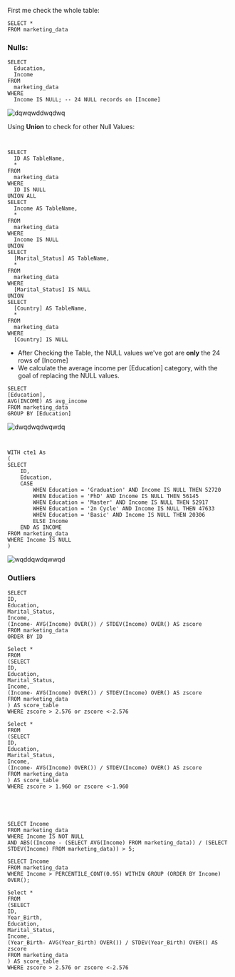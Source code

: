 
First me check the whole table:

```
SELECT *
FROM marketing_data
```
### Nulls:
```
SELECT 
  Education, 
  Income 
FROM 
  marketing_data 
WHERE 
  Income IS NULL; -- 24 NULL records on [Income]
```
![dqwqwddwqdwq](https://github.com/mfernandezcean/Marketing_Campaign_Results/assets/105746149/7dfc49f8-0b01-49c9-b336-f3d6abea2558)




Using **Union** to check for other Null Values: 
```


SELECT 
  ID AS TableName, 
  * 
FROM 
  marketing_data 
WHERE 
  ID IS NULL 
UNION ALL 
SELECT 
  Income AS TableName, 
  * 
FROM 
  marketing_data 
WHERE 
  Income IS NULL 
UNION 
SELECT 
  [Marital_Status] AS TableName, 
  * 
FROM 
  marketing_data 
WHERE 
  [Marital_Status] IS NULL 
UNION 
SELECT 
  [Country] AS TableName, 
  * 
FROM 
  marketing_data 
WHERE 
  [Country] IS NULL

```
- After Checking the Table, the NULL values we've got are **only** the 24 rows of [Income]
- We calculate the average income per [Education] category, with the goal of replacing the NULL values.
```
SELECT 
[Education],
AVG(INCOME) AS avg_income
FROM marketing_data
GROUP BY [Education] 
```
![dwqdwqdwqwdq](https://github.com/mfernandezcean/Marketing_Campaign_Results/assets/105746149/603f6ad1-b0ca-49ef-953f-337ce9fab21e)

```


WITH cte1 As
(
SELECT 
	ID,
    Education,
    CASE 
        WHEN Education = 'Graduation' AND Income IS NULL THEN 52720 
        WHEN Education = 'PhD' AND Income IS NULL THEN 56145
		WHEN Education = 'Master' AND Income IS NULL THEN 52917
		WHEN Education = '2n Cycle' AND Income IS NULL THEN 47633
		WHEN Education = 'Basic' AND Income IS NULL THEN 20306  
        ELSE Income 
    END AS INCOME 
FROM marketing_data
WHERE Income IS NULL 
) 
```
![wqddqwdqwwqd](https://github.com/mfernandezcean/Marketing_Campaign_Results/assets/105746149/c30ca979-0f9d-49b7-a778-7721668c7957)

### Outliers
```
SELECT 
ID,
Education,
Marital_Status,
Income,
(Income- AVG(Income) OVER()) / STDEV(Income) OVER() AS zscore 
FROM marketing_data
ORDER BY ID

Select *
FROM
(SELECT 
ID,
Education,
Marital_Status,
Income,
(Income- AVG(Income) OVER()) / STDEV(Income) OVER() AS zscore 
FROM marketing_data
) AS score_table
WHERE zscore > 2.576 or zscore <-2.576  

Select *
FROM
(SELECT 
ID,
Education,
Marital_Status,
Income,
(Income- AVG(Income) OVER()) / STDEV(Income) OVER() AS zscore 
FROM marketing_data
) AS score_table
WHERE zscore > 1.960 or zscore <-1.960  





SELECT Income
FROM marketing_data
WHERE Income IS NOT NULL
AND ABS((Income - (SELECT AVG(Income) FROM marketing_data)) / (SELECT STDEV(Income) FROM marketing_data)) > 5;

SELECT Income
FROM marketing_data
WHERE Income > PERCENTILE_CONT(0.95) WITHIN GROUP (ORDER BY Income) OVER();

Select *
FROM
(SELECT 
ID,
Year_Birth,
Education,
Marital_Status,
Income,
(Year_Birth- AVG(Year_Birth) OVER()) / STDEV(Year_Birth) OVER() AS zscore 
FROM marketing_data
) AS score_table
WHERE zscore > 2.576 or zscore <-2.576  

```
